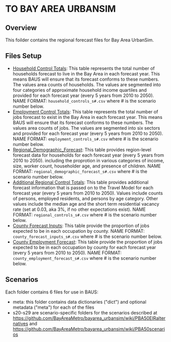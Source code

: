 # TO BAY AREA URBANSIM

## Overview
This foilder contains the regional forecast files for Bay Area UrbanSim.

## Files Setup
* [Household Control Totals](https://github.com/BayAreaMetro/bayarea_urbansim/blob/master/data/household_controls.csv): This table represents the total number of households forecast to live in the Bay Area in each forecast year. This means BAUS will ensure that its forecast conforms to these numbers. The values area counts of households. The values are segmented into four categories of approximate household income quartiles and provided for each forecast year (every 5 years from 2010 to 2050). NAME FORMAT: `household_controls_s#.csv` where # is the scenario number below.
* [Employment Control Totals](https://github.com/BayAreaMetro/bayarea_urbansim/blob/master/data/employment_controls.csv): This table represents the total number of jobs forecast to exist in the Bay Area in each forecast year. This means BAUS will ensure that its forecast conforms to these numbers. The values area counts of jobs. The values are segmented into six sectors and provided for each forecast year (every 5 years from 2010 to 2050). NAME FORMAT: `employment_controls_s#.csv` where # is the scenario number below.
* [Regional_Demographic_Forecast](https://github.com/BayAreaMetro/bayarea_urbansim/blob/datatypes_dict/data/regional_demographic_forecast.csv): This table provides region-level forecast data for households for each forecast year (every 5 years from 2010 to 2050). including the proprotion in various categories of income, size, worker count, householder age, and presence of children. NAME FORMAT: `regional_demographic_forecast_s#.csv` where # is the scenario number below.
* [Additional Regional Control Totals](https://github.com/BayAreaMetro/bayarea_urbansim/blob/master/data/regional_controls.csv): This table provides additional forecast information that is passed on to the Travel Model for each forecast year (every 5 years from 2010 to 2050). Values include counts of persons, employed residents, and persons by age category. Other values include the median age and the short term residential vacancy rate (set at 0.03, aka 3%, if no other expectations exist). NAME FORMAT: `regional_controls_s#.csv` where # is the scenario number below.
* [County Forecast Inputs](https://github.com/BayAreaMetro/bayarea_urbansim/blob/master/data/county_forecast_inputs.csv): This table provide the proportion of jobs expected to be in each occupation by county. NAME FORMAT: `county_forecast_inputs_s#.csv` where # is the scenario number below.
* [County Employment Forecast](https://github.com/BayAreaMetro/bayarea_urbansim/blob/master/data/county_employment_forecast.csv): This table provide the proportion of jobs expected to be in each occupation by county for each forecast year (every 5 years from 2010 to 2050). NAME FORMAT: `county_employment_forecast_s#.csv` where # is the scenario number below.


## Scenarios
Each folder contains 6 files for use in BAUS:
* meta: this folder contains data dictionaries ("dict") and optional metadata ("meta") for each of the files
* s20-s29 are scenario-specific folders for the scenarios described at https://github.com/BayAreaMetro/bayarea_urbansim/wiki/PBA50EIRalternatives and https://github.com/BayAreaMetro/bayarea_urbansim/wiki/PBA50scenarios

